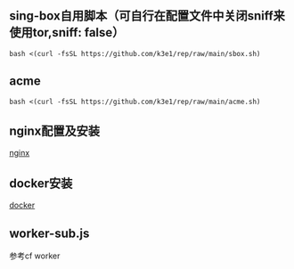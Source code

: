 ## sing-box自用脚本（可自行在配置文件中关闭sniff来使用tor,sniff: false）
```
bash <(curl -fsSL https://github.com/k3e1/rep/raw/main/sbox.sh)
```

## acme
```
bash <(curl -fsSL https://github.com/k3e1/rep/raw/main/acme.sh)
```
## nginx配置及安装
[nginx](https://gist.github.com/k3e1/988bf3205ba9824c77d8400ea92e6285)

## docker安装
[docker](https://gist.github.com/k3e1/5e353d46d791a1d0bb68002a49a4b856)

## worker-sub.js
参考cf worker
